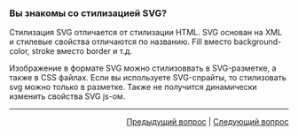 ### Вы знакомы со стилизацией SVG?

Стилизация SVG отличается от стилизации HTML. SVG основан на XML и стилевые свойства отличаются по названию. Fill вместо background-color, stroke вместо border и т.д.

Изображение в формате SVG можно стилизоввать в SVG-разметке, а также в CSS файлах. Если вы используете SVG-спрайты, то стилизовать svg можно только в разметке. Также не получится динамически изменить свойства SVG js-ом.

---

<div align="right">
<a href="11.md">Предыдущий вопрос</a> | <a href="13.md">Следующий вопрос</a>
</div>
